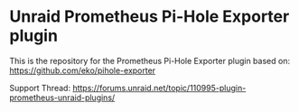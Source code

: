 # Unraid Prometheus Pi-Hole Exporter plugin

This is the repository for the Prometheus Pi-Hole Exporter plugin based on: https://github.com/eko/pihole-exporter

Support Thread: https://forums.unraid.net/topic/110995-plugin-prometheus-unraid-plugins/